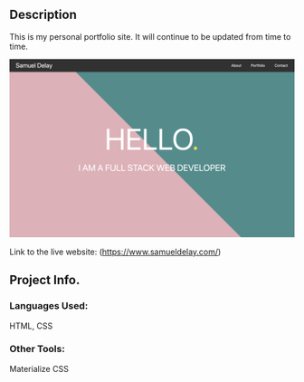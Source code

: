 ## Description

This is my personal portfolio site. It will continue to be updated from time to time.

![alt text](assets/images/screenshot2.png)

Link to the live website: (https://www.samueldelay.com/)

## Project Info.

### Languages Used:
HTML, CSS

### Other Tools:
Materialize CSS

 